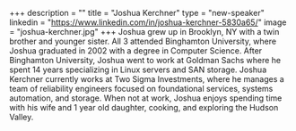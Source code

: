+++
description = ""
title = "Joshua Kerchner"
type = "new-speaker"
linkedin = "https://www.linkedin.com/in/joshua-kerchner-5830a65/"
image = "joshua-kerchner.jpg"
+++
Joshua grew up in Brooklyn, NY with a twin brother and younger sister. All 3 attended Binghamton University, where Joshua graduated in 2002 with a degree in Computer Science.  After Binghamton University, Joshua went to work at Goldman Sachs where he spent 14 years specializing in Linux servers and SAN storage.  Joshua Kerchner currently works at Two Sigma Investments, where he manages a team of reliability engineers focused on foundational services, systems automation, and storage. When not at work, Joshua enjoys spending time with his wife and 1 year old daughter, cooking, and exploring the Hudson Valley.